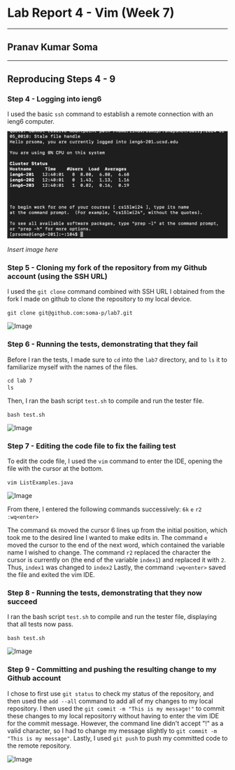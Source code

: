 # Lab Report 4 - Vim (Week 7)

---

## Pranav Kumar Soma

---

## Reproducing Steps 4 - 9

### Step 4 - Logging into ieng6

I used the basic ```ssh``` command to establish a remote connection with an ieng6 computer.

![Image](Step4.png) 

*Insert image here*

### Step 5 - Cloning my fork of the repository from my Github account (using the SSH URL)

I used the ```git clone``` command combined with SSH URL I obtained from the fork I made on github to clone the repository to my local device.

```git clone git@github.com:soma-p/lab7.git```

![Image](Step5.png)

### Step 6 - Running the tests, demonstrating that they fail

Before I ran the tests, I made sure to ```cd``` into the ```lab7``` directory, and to ```ls``` it to familiarize myself with the names of the files.

```
cd lab 7
ls
```

Then, I ran the bash script ```test.sh``` to compile and run the tester file.

```bash test.sh```

![Image](Step6.png)

### Step 7 - Editing the code file to fix the failing test

To edit the code file, I used the ```vim``` command to enter the IDE, opening the file with the cursor at the bottom.

```vim ListExamples.java```

![Image](Step7.png)

From there, I entered the following commands successively: ```6k``` ```e``` ```r2``` ```:wq<enter>```

The command ```6k``` moved the cursor 6 lines up from the initial position, which took me to the desired line I wanted to make edits in.
The command ```e``` moved the cursor to the end of the next word, which contained the variable name I wished to change.
The command ```r2``` replaced the character the cursor is currently on (the end of the variable ```index1```) and replaced it with ```2```. 
Thus, ```index1``` was changed to ```index2```
Lastly, the  command ```:wq<enter>``` saved the file and exited the vim IDE.

### Step 8 - Running the tests, demonstrating that they now succeed

I ran the bash script ```test.sh``` to compile and run the tester file, displaying that all tests now pass.

```bash test.sh```

![Image](Step9.png)

### Step 9 - Committing and pushing the resulting change to my Github account

I chose to first use ```git status``` to check my status of the repository, and then used the ```add --all``` command to add all of my changes
to my local repository. I then used the ```git commit -m "This is my message!"``` to commit these changes to my local repositorry
without having to enter the vim IDE for the commit message. However, the command line didn't accept "!" as a valid character, so I had to change my message slightly
to ```git commit -m "This is my message"```. Lastly, I used ```git push``` to push my committed code to the remote repository.

![Image](Step8.png)

